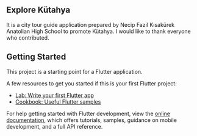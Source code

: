 
## Explore Kütahya 

It is a city tour guide application prepared by Necip Fazil Kısakürek Anatolian High School to promote Kütahya. I would like to thank everyone who contributed.

## Getting Started

This project is a starting point for a Flutter application.

A few resources to get you started if this is your first Flutter project:

- [Lab: Write your first Flutter app](https://docs.flutter.dev/get-started/codelab)
- [Cookbook: Useful Flutter samples](https://docs.flutter.dev/cookbook)

For help getting started with Flutter development, view the
[online documentation](https://docs.flutter.dev/), which offers tutorials,
samples, guidance on mobile development, and a full API reference.
